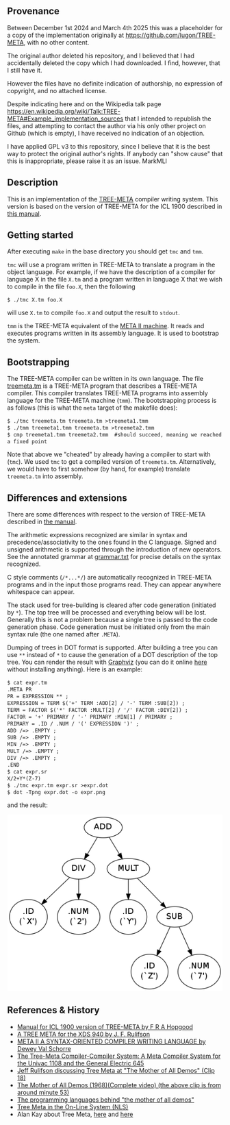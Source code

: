 ## Provenance

Between December 1st 2024 and March 4th 2025 this was a placeholder for a copy of the implementation originally at https://github.com/lugon/TREE-META, with no other content.

The original author deleted his repository, and I believed that I had accidentally deleted the copy which I had downloaded. I find, however, that I still have it.

However the files have no definite indication of authorship, no expression of copyright, and no attached license.

Despite indicating here and on the Wikipedia talk page https://en.wikipedia.org/wiki/Talk:TREE-META#Example_implementation_sources that I intended to republish the files, and attempting to contact the author via his only other project on Github (which is empty), I have received no indication of an objection.

I have applied GPL v3 to this repository, since I believe that it is the best way to protect the original author's rights. If anybody can "show cause" that this is inappropriate, please raise it as an issue. MarkMLl

## Description

This is an implementation of the [TREE-META](https://en.wikipedia.org/wiki/TREE-META)
compiler writing system. This version is based on the version of TREE-META for the
ICL 1900 described in [this manual][1].

## Getting started

After executing `make` in the base directory you should get `tmc` and `tmm`.

`tmc` will use a program written in TREE-META to translate a program in the
object language. For example, if we have the description of a compiler for
language X in the file `X.tm` and a program written in language X that we wish
to compile in the file `foo.X`, then the following

    $ ./tmc X.tm foo.X

will use `X.tm` to compile `foo.X` and output the result to `stdout`.

`tmm` is the TREE-META equivalent of the [META II machine][3]. It reads and executes
programs written in its assembly language. It is used to bootstrap the system.

## Bootstrapping

The TREE-META compiler can be written in its own language. The file [treemeta.tm](treemeta.tm)
is a TREE-META program that describes a TREE-META compiler. This compiler translates
TREE-META programs into assembly language for the TREE-META machine (`tmm`).
The bootstrapping process is as follows (this is what the `meta` target of the makefile does):

    $ ./tmc treemeta.tm treemeta.tm >treemeta1.tmm
    $ ./tmm treemeta1.tmm treemeta.tm >treemeta2.tmm
    $ cmp treemeta1.tmm treemeta2.tmm  #should succeed, meaning we reached a fixed point

Note that above we "cheated" by already having a compiler to start with (`tmc`).
We used `tmc` to get a compiled version of `treemeta.tm`. Alternatively, we would
have to first somehow (by hand, for example) translate `treemeta.tm` into assembly.

## Differences and extensions

There are some differences with respect to the version of TREE-META described in
[the manual][1].

The arithmetic expressions recognized are similar in syntax and precedence/associativity
to the ones found in the C language. Signed and unsigned arithmetic is supported
through the introduction of new operators. See the annotated grammar at [grammar.txt](grammar.txt)
for precise details on the syntax recognized.

C style comments (`/*...*/`) are automatically recognized in TREE-META programs
and in the input those programs read. They can appear anywhere whitespace can appear.

The stack used for tree-building is cleared after code generation (initiated by `*`).
The top tree will be processed and everything below will be lost. Generally this
is not a problem because a single tree is passed to the code generation phase.
Code generation must be initiated only from the main syntax rule (the one named
after `.META`).

Dumping of trees in DOT format is supported. After building a tree you can use
`**` instead of `*` to cause the generation of a DOT description of the top tree.
You can render the result with [Graphviz](http://www.graphviz.org/) (you can
do it online [here](http://www.webgraphviz.com/) without installing anything).
Here is an example:

    $ cat expr.tm
    .META PR
    PR = EXPRESSION ** ;
    EXPRESSION = TERM $('+' TERM :ADD[2] / '-' TERM :SUB[2]) ;
    TERM = FACTOR $('*' FACTOR :MULT[2] / '/' FACTOR :DIV[2]) ;
    FACTOR = '+' PRIMARY / '-' PRIMARY :MIN[1] / PRIMARY ;
    PRIMARY = .ID / .NUM / '(' EXPRESSION ')' ;
    ADD /=> .EMPTY ;
    SUB /=> .EMPTY ;
    MIN /=> .EMPTY ;
    MULT /=> .EMPTY ;
    DIV /=> .EMPTY ;
    .END
    $ cat expr.sr
    X/2+Y*(Z-7)
    $ ./tmc expr.tm expr.sr >expr.dot
    $ dot -Tpng expr.dot -o expr.png

and the result:

![expr example](res/expr.png)

## References & History

 - [Manual for ICL 1900 version of TREE-META by F R A Hopgood][1]
 - [A TREE META for the XDS 940 by J. F. Rulifson][2]
 - [META II A SYNTAX-ORIENTED COMPILER WRITING LANGUAGE by Dewey Val Schorre][3]
 - [The Tree-Meta Compiler-Compiler System: A Meta Compiler System for the Univac 1108 and the General Electric 645][4]
 - [Jeff Rulifson discussing Tree Meta at "The Mother of All Demos" (Clip 18)][5]
 - [The Mother of All Demos (1968)(Complete video) (the above clip is from around minute 53)][6]
 - [The programming languages behind "the mother of all demos"][7]
 - [Tree Meta in the On-Line System (NLS)][8]
 - Alan Kay about Tree Meta, [here][9] and [here][10]

[1]: http://www.chilton-computing.org.uk/acl/literature/manuals/tree-meta/contents.htm
[2]: http://bitsavers.org/pdf/sri/arc/rulifson/A_Tree_Meta_For_The_XDS_940_Appendix_D_Apr68.pdf
[3]: http://www.ibm-1401.info/Meta-II-schorre.pdf
[4]: https://ntrl.ntis.gov/NTRL/dashboard/searchResults/titleDetail/AD855122.xhtml
[5]: http://web.stanford.edu/dept/SUL/library/extra4/sloan/mousesite/1968Demo.html
[6]: https://www.youtube.com/watch?v=yJDv-zdhzMY
[7]: http://lambda-the-ultimate.org/node/3122
[8]: http://www.dougengelbart.org/pubs/augment-3954.html#4d
[9]: https://en.wikipedia.org/wiki/Talk:TREE-META#Corrections
[10]: http://ibm-1401.info/OtherStories.html#01/09/2013
